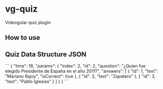 # vg-quiz
Videogular quiz plugin

## How to use

## Quiz Data Structure JSON

´´´
	{
		"time": 18,
		"params": {
			"index": 2,
			"id": 2,
			"question": "¿Quien fue elegido Presidente de España en el año 2011?",
			"answers": [
				{
					"id": 1,
					"text": "Mariano Rajoy",
					"isCorrect": true
			},
				{
					"id": 2,
					"text": "Zapatero"
			},
				{
					"id": 3,
					"text": "Pablo Iglesias"
			}
		]
		}
}
´´´